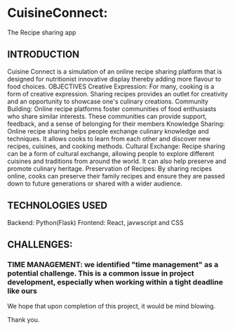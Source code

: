 # CuisineConnect:
The Recipe sharing app

## INTRODUCTION
Cuisine Connect is a simulation of an online recipe sharing  platform  that is designed for nutritionist innovative display thereby adding more flavour to food choices.
OBJECTIVES
Creative Expression: For many, cooking is a form of creative expression. Sharing recipes provides an outlet for creativity and an opportunity to showcase one's culinary creations.
Community Building: Online recipe platforms foster communities of food enthusiasts who share similar interests. These communities can provide support, feedback, and a sense of belonging for their members
Knowledge Sharing: Online recipe sharing helps people exchange culinary knowledge and techniques. It allows cooks to learn from each other and discover new recipes, cuisines, and cooking methods.
Cultural Exchange: Recipe sharing can be a form of cultural exchange, allowing people to explore different cuisines and traditions from around the world. It can also help preserve and promote culinary heritage.
Preservation of Recipes: By sharing recipes online, cooks can preserve their family recipes and ensure they are passed down to future generations or shared with a wider audience.

## TECHNOLOGIES USED
Backend:  Python(Flask)
Frontend: React, javwscript and CSS

## CHALLENGES:
### TIME MANAGEMENT: we  identified "time management" as a potential challenge. This is a common issue in project development, especially when working within a tight deadline like ours
We hope that upon completion of this project, it would be mind blowing.

Thank you.




